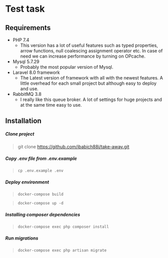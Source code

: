 # Test task

## Requirements
* PHP 7.4
    - This version has a lot of useful features such as typed properties, arrow functions, null coalescing assignment operator etc. In case of need we can increase performance by turning on OPcache.
* Mysql 5.7.29
    - Probably the most popular version of Mysql.
* Laravel 8.0 framework 
    - The Latest version of framework with all with the newest features. A little overhead for each small project but although easy to deploy and use.
* RabbitMQ 3.8
    - I really like this queue broker. A lot of settings for huge projects and at the same time easy to use.

## Installation

##### Clone project
> git clone https://github.com/ibabich88i/take-away.git

##### Copy .env file from .env.example

> `cp .env.example .env`

##### Deploy environment
> `docker-compose build`

> `docker-compose up -d`

##### Installing composer dependencies
> `docker-compose exec php composer install`

##### Run migrations
> `docker-compose exec php artisan migrate`
